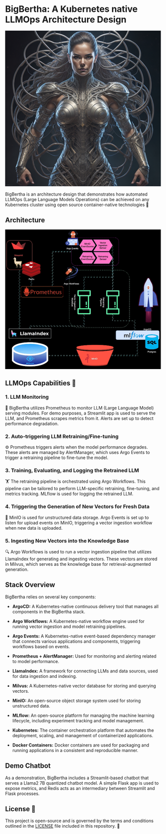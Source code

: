 # BigBertha: A Kubernetes native LLMOps Architecture Design
![BigBertha](assets/bigbertha.png)

BigBertha is an architecture design that demonstrates how automated LLMOps (Large Language Models Operations) can be achieved on any Kubernetes cluster using open source container-native technologies 🌟

## Architecture
![Architecture](assets/BB.gif)

## LLMOps Capabilities 🚀

### 1. LLM Monitoring

👀 BigBertha utilizes Prometheus to monitor LLM (Large Language Model) serving modules. For demo purposes, a Streamlit app is used to serve the LLM, and Prometheus scrapes metrics from it. Alerts are set up to detect performance degradation.

### 2. Auto-triggering LLM Retraining/Fine-tuning

⚙️ Prometheus triggers alerts when the model performance degrades. These alerts are managed by AlertManager, which uses Argo Events to trigger a retraining pipeline to fine-tune the model.

### 3. Training, Evaluating, and Logging the Retrained LLM

🏋️ The retraining pipeline is orchestrated using Argo Workflows. This pipeline can be tailored to perform LLM-specific retraining, fine-tuning, and metrics tracking. MLflow is used for logging the retrained LLM.

### 4. Triggering the Generation of New Vectors for Fresh Data

🔄 MinIO is used for unstructured data storage. Argo Events is set up to listen for upload events on MinIO, triggering a vector ingestion workflow when new data is uploaded.

### 5. Ingesting New Vectors into the Knowledge Base

🔍 Argo Workflows is used to run a vector ingestion pipeline that utilizes LlamaIndex for generating and ingesting vectors. These vectors are stored in Milvus, which serves as the knowledge base for retrieval-augmented generation.

## Stack Overview

BigBertha relies on several key components:

- **ArgoCD:** A Kubernetes-native continuous delivery tool that manages all components in the BigBertha stack.

- **Argo Workflows:** A Kubernetes-native workflow engine used for running vector ingestion and model retraining pipelines.

- **Argo Events:** A Kubernetes-native event-based dependency manager that connects various applications and components, triggering workflows based on events.

- **Prometheus + AlertManager:** Used for monitoring and alerting related to model performance.

- **LlamaIndex:** A framework for connecting LLMs and data sources, used for data ingestion and indexing.

- **Milvus:** A Kubernetes-native vector database for storing and querying vectors.

- **MinIO:** An open-source object storage system used for storing unstructured data.

- **MLflow:** An open-source platform for managing the machine learning lifecycle, including experiment tracking and model management.

- **Kubernetes:** The container orchestration platform that automates the deployment, scaling, and management of containerized applications.

- **Docker Containers:** Docker containers are used for packaging and running applications in a consistent and reproducible manner.

## Demo Chatbot

As a demonstration, BigBertha includes a Streamlit-based chatbot that serves a Llama2 7B quantized chatbot model. A simple Flask app is used to expose metrics, and Redis acts as an intermediary between Streamlit and Flask processes.


## License 📄

This project is open-source and is governed by the terms and conditions outlined in the [LICENSE](LICENSE) file included in this repository. 📜
